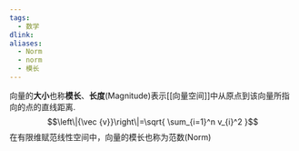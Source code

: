 ```yaml
---
tags:
  - 数学
dlink: 
aliases:
  - Norm
  - norm
  - 模长
---
```

向量的**大小**也称**模长**、**长度**(Magnitude)表示[[向量空间]]中从原点到该向量所指向的点的直线距离. 
$$\left\|{\vec {v}}\right\|=\sqrt{ \sum_{i=1}^n v_{i}^2 }$$
在有限维赋范线性空间中，向量的模长也称为范数(Norm)